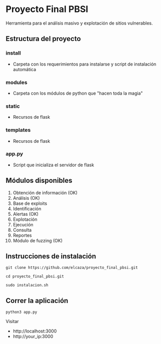 # Proyecto Final PBSI
Herramienta para el análisis masivo y explotación de sitios vulnerables.

## Estructura del proyecto

### install
+ Carpeta con los requerimientos para instalarse y script de instalación automática
### modules
+ Carpeta con los módulos de python que "hacen toda la magia"
### static 
+ Recursos de flask
### templates
+ Recursos de flask
### app.py
+ Script que inicializa el servidor de flask

## Módulos disponibles
1. Obtención de información (OK)
1. Análisis (OK)
1. Base de exploits
1. Identificación
1. Alertas (OK)
1. Explotación
1. Ejecución
1. Consulta
1. Reportes
1. Módulo de fuzzing (OK)

## Instrucciones de instalación
```
git clone https://github.com/elcaza/proyecto_final_pbsi.git

cd proyecto_final_pbsi.git

sudo instalacion.sh

```

## Correr la aplicación

```
python3 app.py
```

Visitar
+ http://localhost:3000
+ http://your_ip:3000

